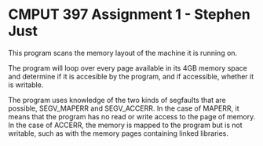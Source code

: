 CMPUT 397 Assignment 1 - Stephen Just
=====================================

This program scans the memory layout of the machine it is
running on.

The program will loop over every page available in its 4GB
memory space and determine if it is accesible by the program, 
and if accessible, whether it is writable.

The program uses knowledge of the two kinds of segfaults that 
are possible, SEGV_MAPERR and SEGV_ACCERR. In the case of 
MAPERR, it means that the program has no read or write access to 
the page of memory. In the case of ACCERR, the memory is mapped 
to the program but is not writable, such as with the memory 
pages containing linked libraries.
